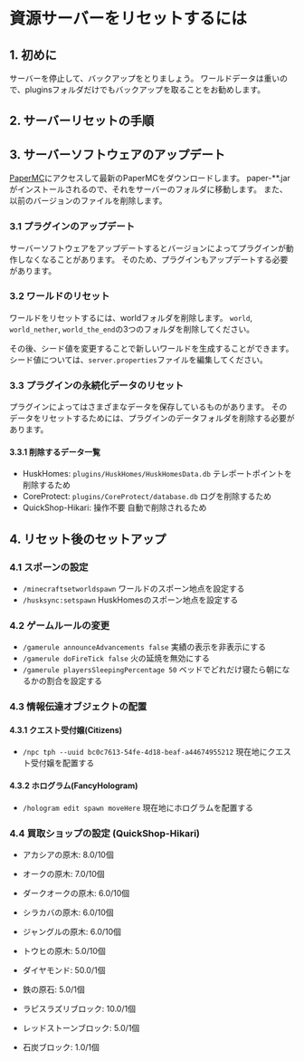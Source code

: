 # 資源サーバーをリセットするには

## 1. 初めに

サーバーを停止して、バックアップをとりましょう。
ワールドデータは重いので、pluginsフォルダだけでもバックアップを取ることをお勧めします。

## 2. サーバーリセットの手順

## 3. サーバーソフトウェアのアップデート

[PaperMC](https://papermc.io/downloads/paper)にアクセスして最新のPaperMCをダウンロードします。
paper-**.jarがインストールされるので、それをサーバーのフォルダに移動します。
また、以前のバージョンのファイルを削除します。

### 3.1 プラグインのアップデート
サーバーソフトウェアをアップデートするとバージョンによってプラグインが動作しなくなることがあります。
そのため、プラグインもアップデートする必要があります。

### 3.2 ワールドのリセット

ワールドをリセットするには、worldフォルダを削除します。
`world`, `world_nether`, `world_the_end`の3つのフォルダを削除してください。

その後、シード値を変更することで新しいワールドを生成することができます。
シード値については、`server.properties`ファイルを編集してください。

### 3.3 プラグインの永続化データのリセット
プラグインによってはさまざまなデータを保存しているものがあります。
そのデータをリセットするためには、プラグインのデータフォルダを削除する必要があります。

#### 3.3.1 削除するデータ一覧
- HuskHomes: `plugins/HuskHomes/HuskHomesData.db` テレポートポイントを削除するため
- CoreProtect: `plugins/CoreProtect/database.db` ログを削除するため
- QuickShop-Hikari: 操作不要 自動で削除されるため

## 4. リセット後のセットアップ

### 4.1 スポーンの設定
- `/minecraftsetworldspawn` ワールドのスポーン地点を設定する
- `/husksync:setspawn` HuskHomesのスポーン地点を設定する


### 4.2 ゲームルールの変更
- `/gamerule announceAdvancements false` 実績の表示を非表示にする
- `/gamerule doFireTick false` 火の延焼を無効にする
- `/gamerule playersSleepingPercentage 50` ベッドでどれだけ寝たら朝になるかの割合を設定する

### 4.3 情報伝達オブジェクトの配置
#### 4.3.1 クエスト受付嬢(Citizens)
- `/npc tph --uuid bc0c7613-54fe-4d18-beaf-a44674955212` 現在地にクエスト受付嬢を配置する

#### 4.3.2 ホログラム(FancyHologram)
- `/hologram edit spawn moveHere` 現在地にホログラムを配置する


### 4.4 買取ショップの設定 (QuickShop-Hikari)

- アカシアの原木: 8.0/10個
- オークの原木: 7.0/10個
- ダークオークの原木: 6.0/10個
- シラカバの原木: 6.0/10個
- ジャングルの原木: 6.0/10個
- トウヒの原木: 5.0/10個

- ダイヤモンド: 50.0/1個
- 鉄の原石: 5.0/1個
- ラピスラズリブロック: 10.0/1個
- レッドストーンブロック: 5.0/1個
- 石炭ブロック: 1.0/1個

